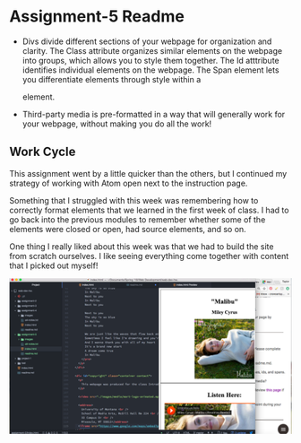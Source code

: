 # Assignment-5 Readme

- Divs divide different sections of your webpage for organization and clarity. The Class attribute organizes similar elements on the webpage into groups, which allows you to style them together. The Id atttribute identifies individual elements on the webpage. The Span element lets you differentiate elements through style within a <div> element.

- Third-party media is pre-formatted in a way that will generally work for your webpage, without making you do all the work!

## Work Cycle

This assignment went by a little quicker than the others, but I continued my strategy of working with Atom open next to the instruction page.

Something that I struggled with this week was remembering how to correctly format elements that we learned in the first week of class. I had to go back into the previous modules to remember whether some of the elements were closed or open, had source elements, and so on.

One thing I really liked about this week was that we had to build the site from scratch ourselves. I like seeing everything come together with content that I picked out myself! 

![work cycle](./images/work-cycle-5.png)
